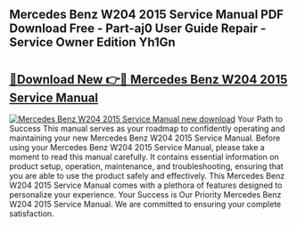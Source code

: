 ## Mercedes Benz W204 2015 Service Manual PDF Download Free - Part-aj0 User Guide Repair - Service Owner Edition Yh1Gn

# <h2><a href="http://bc48371.oget.top/?id=Mercedes+Benz+W204+2015+Service+Manual">🔗Download New 👉🔴 Mercedes Benz W204 2015 Service Manual</a></h2>

[![Mercedes Benz W204 2015 Service Manual new download](https://i.imgur.com/5g1atiW.png)](http://bc48371.oget.top/?id=Mercedes+Benz+W204+2015+Service+Manual)
Your Path to Success This manual serves as your roadmap to confidently operating and maintaining your new Mercedes Benz W204 2015 Service Manual. Before using your Mercedes Benz W204 2015 Service Manual, please take a moment to read this manual carefully. It contains essential information on product setup, operation, maintenance, and troubleshooting, ensuring that you are able to use the product safely and effectively. This Mercedes Benz W204 2015 Service Manual comes with a plethora of features designed to personalize your experience. Your Success is Our Priority Mercedes Benz W204 2015 Service Manual. We are committed to ensuring your complete satisfaction.
